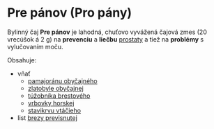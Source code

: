 Pre pánov (Pro pány)
====================

Bylinný čaj **Pre pánov** je lahodná, chuťovo vyvážená čajová zmes (20 vrecúšok
á 2 g) na **prevenciu** a **liečbu** [prostaty](../diagnozy/prostata) a tiež na
**problémy** s vylučovaním moču.

Obsahuje:

* vňať
	+ [pamajoránu obyčajného](../bylinky/pamajoran-obycajny)
	+ [zlatobyle obyčajnej](../bylinky/zlatobyl-obycajna)
	+ [túžobníka brestového](../bylinky/tuzobnik-brestovy)
	+ [vrbovky horskej](../bylinky/vrbovka-horska)
	+ [stavikrvu vtáčieho](../bylinky/stavikrv-vtaci)
* list [brezy previsnutej](../bylinky/breza-previsnuta)
